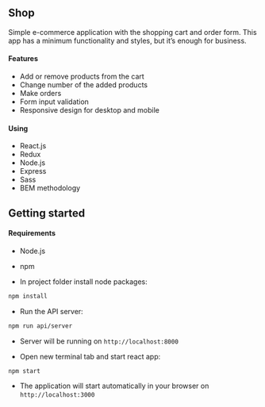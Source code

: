## Shop

Simple e-commerce application with the shopping cart and order form. 
This app has a minimum functionality and styles, but it’s enough for business.

#### Features
- Add or remove products from the cart
- Change number of the added products
- Make orders
- Form input validation
- Responsive design for desktop and mobile

#### Using
- React.js
- Redux
- Node.js
- Express
- Sass
- BEM methodology

## Getting started

#### Requirements
- Node.js
- npm


- In project folder install node packages:
``` bash
npm install
```
- Run the API server:
``` bash
npm run api/server
```
* Server will be running on  `http://localhost:8000`
- Open new terminal tab and start react app:
``` bash
npm start
```
* The application will start automatically in your browser on `http://localhost:3000`

